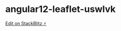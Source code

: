# angular12-leaflet-uswlvk

[Edit on StackBlitz ⚡️](https://stackblitz.com/edit/angular12-leaflet-uswlvk)